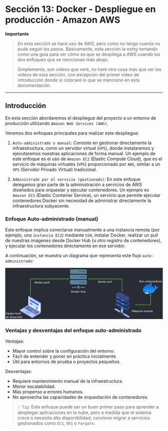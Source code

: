 # Sección 13: Docker - Despliegue en producción - Amazon AWS

**Importante**
> En esta sección se hace uso de AWS, pero como no tengo cuenta no pude seguir los pasos. Básicamente, esta sección la
> estoy tomando como una guía para ver cómo es que se despliega a AWS usando los dos enfoques que se mencionan más
> abajo.
>
> Simplemente, son videos que veré, no haré otra cosa más que ver los videos de esta sección, con excepción del primer
> video de introducción donde sí colocaré lo que se mencione en esta documentación.

---

## Introducción

En esta sección abordaremos el despliegue del proyecto a un entorno de producción utilizando
`Amazon Web Services (AWS)`.

Veremos dos enfoques principales para realizar este despliegue:

1. `Auto-administrado o manual`: Consiste en gestionar directamente la infraestructura, como un servidor virtual
   (`VPS`), donde instalaremos y ejecutaremos nuestras aplicaciones de forma manual. Un ejemplo de este enfoque es el
   uso de `Amazon EC2` (Elastic Compute Cloud), que es el servicio de máquinas virtuales (`VPS`) proporcionado por
   `AWS`, similar a un `VPS` (Servidor Privado Virtual) tradicional.


2. `Administrado por el servicio (gestionado)`: En este enfoque delegamos gran parte de la administración a servicios
   de AWS diseñados para orquestar y ejecutar contenedores. Un ejemplo es `Amazon ECS` (Elastic Container Service), un
   servicio que permite ejecutar contenedores Docker sin necesidad de administrar directamente la infraestructura
   subyacente.

### Enfoque Auto-administrado (manual)

Este enfoque implica conectarse manualmente a una instancia remota (por ejemplo, una `instancia EC2`) mediante `SSH`,
instalar Docker, realizar un pull de nuestras imágenes desde Docker Hub (u otro registro de contenedores), y ejecutar
los contenedores directamente en ese servidor.

A continuación, se muestra un diagrama que representa este flujo `auto-administrado`:

![01.png](assets/section-13/01.png)

### Ventajas y desventajas del enfoque auto-administrado

Ventajas:

- Mayor control sobre la configuración del entorno.
- Fácil de entender y poner en práctica inicialmente.
- Útil para entornos de prueba o proyectos pequeños.

Desventajas:

- Requiere mantenimiento manual de la infraestructura.
- Menor escalabilidad.
- Más propenso a errores humanos.
- No aprovecha las capacidades de orquestación de contenedores.

> 💡 `Tip`: Este enfoque puede ser un buen primer paso para aprender a desplegar aplicaciones en la nube, pero a medida
> que el sistema crece o necesita alta disponibilidad, conviene migrar a servicios gestionados como `ECS`, `EKS` o
> `Fargate`.
